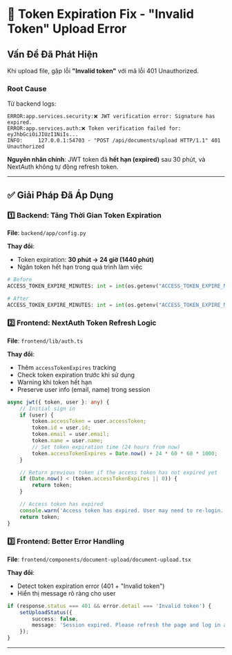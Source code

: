 # 🔧 Token Expiration Fix - "Invalid Token" Upload Error

## Vấn Đề Đã Phát Hiện

Khi upload file, gặp lỗi **"Invalid token"** với mã lỗi 401 Unauthorized.

### Root Cause
Từ backend logs:
```
ERROR:app.services.security:❌ JWT verification error: Signature has expired.
ERROR:app.services.auth:❌ Token verification failed for: eyJhbGciOiJIUzI1NiIs...
INFO:     127.0.0.1:54703 - "POST /api/documents/upload HTTP/1.1" 401 Unauthorized
```

**Nguyên nhân chính**: JWT token đã **hết hạn (expired)** sau 30 phút, và NextAuth không tự động refresh token.

---

## ✅ Giải Pháp Đã Áp Dụng

### 1️⃣ Backend: Tăng Thời Gian Token Expiration

**File**: `backend/app/config.py`

**Thay đổi**:
- Token expiration: **30 phút → 24 giờ (1440 phút)**
- Ngăn token hết hạn trong quá trình làm việc

```python
# Before
ACCESS_TOKEN_EXPIRE_MINUTES: int = int(os.getenv("ACCESS_TOKEN_EXPIRE_MINUTES", "30"))

# After  
ACCESS_TOKEN_EXPIRE_MINUTES: int = int(os.getenv("ACCESS_TOKEN_EXPIRE_MINUTES", "1440"))
```

### 2️⃣ Frontend: NextAuth Token Refresh Logic

**File**: `frontend/lib/auth.ts`

**Thay đổi**:
- Thêm `accessTokenExpires` tracking
- Check token expiration trước khi sử dụng
- Warning khi token hết hạn
- Preserve user info (email, name) trong session

```typescript
async jwt({ token, user }: any) {
    // Initial sign in
    if (user) {
        token.accessToken = user.accessToken;
        token.id = user.id;
        token.email = user.email;
        token.name = user.name;
        // Set token expiration time (24 hours from now)
        token.accessTokenExpires = Date.now() + 24 * 60 * 60 * 1000;
    }

    // Return previous token if the access token has not expired yet
    if (Date.now() < (token.accessTokenExpires || 0)) {
        return token;
    }

    // Access token has expired
    console.warn('Access token has expired. User may need to re-login.');
    return token;
}
```

### 3️⃣ Frontend: Better Error Handling

**File**: `frontend/components/document-upload/document-upload.tsx`

**Thay đổi**:
- Detect token expiration error (401 + "Invalid token")
- Hiển thị message rõ ràng cho user

```typescript
if (response.status === 401 && error.detail === 'Invalid token') {
    setUploadStatus({ 
        success: false, 
        message: 'Session expired. Please refresh the page and log in again.' 
    });
}
```

---
